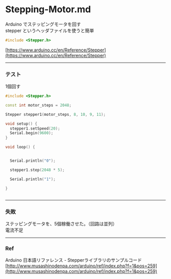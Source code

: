 # Stepping-Motor.md  


Arduino でステッピングモータを回す  
stepper というヘッダファイルを使うと簡単  

```cpp
#include <Stepper.h>

```

[https://www.arduino.cc/en/Reference/Stepper](https://www.arduino.cc/en/Reference/Stepper)  


---  

### テスト  

1個回す  

```cpp
#include <Stepper.h>

const int motor_steps = 2048;

Stepper stepper1(motor_steps, 8, 10, 9, 11);

void setup() {
  stepper1.setSpeed(20);
  Serial.begin(9600);
}

void loop() {


  Serial.println("0");

  stepper1.step(2048 * 5);

  Serial.println("1");

}



```


---  


### 失敗  

ステッピングモータを、5個稼働させた。（回路は並列）  
電流不足  


---  

### Ref  

Arduino 日本語リファレンス - Stepperライブラリのサンプルコード  
[http://www.musashinodenpa.com/arduino/ref/index.php?f=1&pos=259](http://www.musashinodenpa.com/arduino/ref/index.php?f=1&pos=259)  


